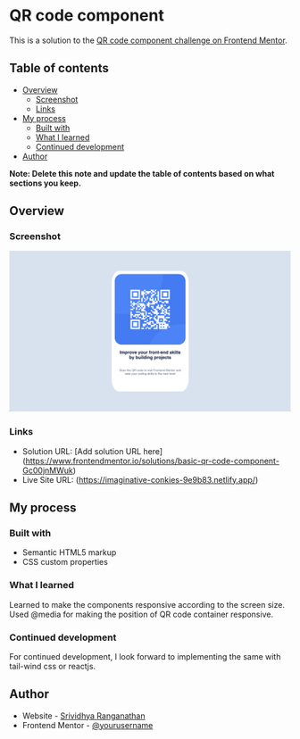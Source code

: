 # QR code component

This is a solution to the [QR code component challenge on Frontend Mentor](https://www.frontendmentor.io/challenges/qr-code-component-iux_sIO_H). 

## Table of contents

- [Overview](#overview)
  - [Screenshot](#screenshot)
  - [Links](#links)
- [My process](#my-process)
  - [Built with](#built-with)
  - [What I learned](#what-i-learned)
  - [Continued development](#continued-development)
- [Author](#author)

**Note: Delete this note and update the table of contents based on what sections you keep.**

## Overview

### Screenshot

![](/images/screenshot.png)

### Links

- Solution URL: [Add solution URL here]
(https://www.frontendmentor.io/solutions/basic-qr-code-component-Gc00jnMWuk)
- Live Site URL: 
(https://imaginative-conkies-9e9b83.netlify.app/)

## My process

### Built with

- Semantic HTML5 markup
- CSS custom properties

### What I learned

Learned to make the components responsive according to the screen size. Used @media for making the position of QR code container responsive.

### Continued development

For continued development, I look forward to implementing the same with tail-wind css or reactjs.

## Author

- Website - [Srividhya Ranganathan](https://www.linkedin.com/in/srividhya-ranganathan/)
- Frontend Mentor - [@yourusername](https://www.frontendmentor.io/profile/srivi15)
